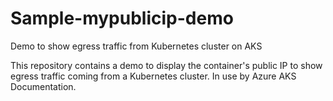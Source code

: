 # Sample-mypublicip-demo

Demo to show egress traffic from Kubernetes cluster on AKS

This repository contains a demo to display the container's public IP to show egress traffic coming from a Kubernetes cluster. In use by Azure AKS Documentation.